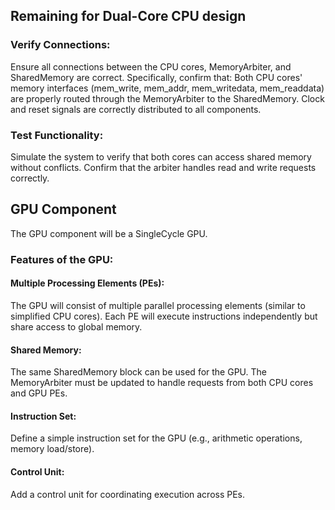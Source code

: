 ## Remaining for Dual-Core CPU design
### Verify Connections:
Ensure all connections between the CPU cores, MemoryArbiter, and SharedMemory are correct.
Specifically, confirm that:
Both CPU cores' memory interfaces (mem_write, mem_addr, mem_writedata, mem_readdata) are properly routed through the MemoryArbiter to the SharedMemory.
Clock and reset signals are correctly distributed to all components.
### Test Functionality:
Simulate the system to verify that both cores can access shared memory without conflicts.
Confirm that the arbiter handles read and write requests correctly.


## GPU Component
The GPU component will be a SingleCycle GPU.

### Features of the GPU:
#### Multiple Processing Elements (PEs):
The GPU will consist of multiple parallel processing elements (similar to simplified CPU cores).
Each PE will execute instructions independently but share access to global memory.

#### Shared Memory:
The same SharedMemory block can be used for the GPU.
The MemoryArbiter must be updated to handle requests from both CPU cores and GPU PEs.

#### Instruction Set:
Define a simple instruction set for the GPU (e.g., arithmetic operations, memory load/store).

#### Control Unit:
Add a control unit for coordinating execution across PEs.

